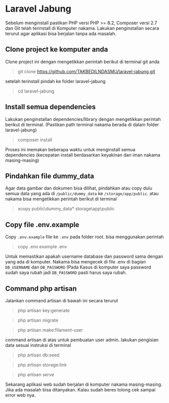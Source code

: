 # Laravel Jabung

Sebelum menginstall pastikan PHP versi PHP >= 8.2, Composer versi 2.7 dan Git telah terinstall di Komputer nakama. Lakukan penginstallan secara terurut agar aplikasi bisa berjalan tanpa ada masalah.

## Clone project ke komputer anda
Clone project ini dengan mengetikkan perintah berikut di terminal git anda
> git clone https://github.com/TAKBEDILNDASMU/laravel-jabung.git

setelah terinstall pindah ke folder laravel-jabung
> cd laravel-jabung


## Install semua dependencies

Lakukan penginstallan dependencies/library dengan mengetikkan perintah berikut di terminal. (Pastikan path terminal nakama berada di dalam folder laravel-jabung)
> composer install

Proses ini memakan beberapa waktu untuk menginstall semua dependencies 
(kecepatan install berdasarkan keyakinan dan iman nakama masing-masing) 

## Pindahkan file dummy_data 
Agar data gambar dan dokumen bisa dilihat, pindahkan atau copy dulu semua data yang ada di `/public/dummy_data` ke `/storage/app/public`. atau nakama bisa mengetikkan perintah berikut di terminal
> xcopy public\dummy_data\* storage\app\public

## Copy file .env.example

Copy `.env.example` file ke `.env` pada folder root. bisa menggunakan perintah
> copy .env.example .env

Untuk memastikan apakah username database dan password sama dengan yang ada di komputer. Nakama bisa mengecek di file .env di bagian `DB_USERNAME` dan `DB_PASSWORD` (Pada Kasus di komputer saya password sudah saya rubah jadi `DB_PASSWORD` pasti harus saya rubah.


## Command php artisan

Jalankan command artisan di bawah ini secara terurut
> php artisan key:generate

>php artisan migrate

>php artisan make:filament-user

command artisan di atas untuk pembuatan user admin. lakukan pengisian data sesuai instruksi di terminal

>php artisan db:seed

>php artisan storage:link

>php artisan serve

Sekarang aplikasi web sudah berjalan di komputer nakama masing-masing. Jika ada masalah bisa ditanyakan. Kalau sudah beres tolong cek sampai error web nya.
